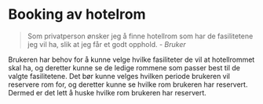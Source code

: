 # Booking av hotelrom 

> Som privatperson ønsker jeg å finne hotellrom som har de fasilitetene jeg vil ha, slik at jeg får et godt opphold. 
> _- Bruker_

Brukeren har behov for å kunne velge hvilke fasiliteter de vil at hotellrommet skal ha, og deretter kunne se de ledige rommene som passer best til de valgte fasilitetene. Det bør kunne velges hvilken periode brukeren vil reservere rom for, og deretter kunne se hvilke rom brukeren har reservert. Dermed er det lett å huske hvilke rom brukeren har reservert.

